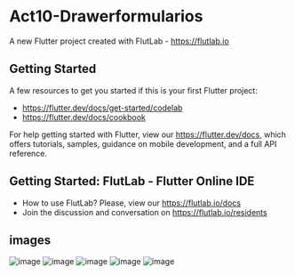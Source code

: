# Act10-Drawerformularios

A new Flutter project created with FlutLab - https://flutlab.io

## Getting Started

A few resources to get you started if this is your first Flutter project:

- https://flutter.dev/docs/get-started/codelab
- https://flutter.dev/docs/cookbook

For help getting started with Flutter, view our
https://flutter.dev/docs, which offers tutorials,
samples, guidance on mobile development, and a full API reference.

## Getting Started: FlutLab - Flutter Online IDE

- How to use FlutLab? Please, view our https://flutlab.io/docs
- Join the discussion and conversation on https://flutlab.io/residents

## images
![image](https://github.com/REriveradelgadillo/act10-drawerform/assets/143548741/6d69ea3d-c9ba-4fc6-a530-047e7c381e1d)
![image](https://github.com/REriveradelgadillo/act10-drawerform/assets/143548741/ba0d79ca-a6a6-4f1f-b2fe-102ea9ad3aeb)
![image](https://github.com/REriveradelgadillo/act10-drawerform/assets/143548741/d37e4a5e-9bb0-4c7e-bbfc-de059662fb36)
![image](https://github.com/REriveradelgadillo/act10-drawerform/assets/143548741/cab3ae32-34b2-4d83-bf41-4958ce0cd277)
![image](https://github.com/REriveradelgadillo/act10-drawerform/assets/143548741/51e2853a-f2ec-40c0-b4b4-d050776eb95f)




